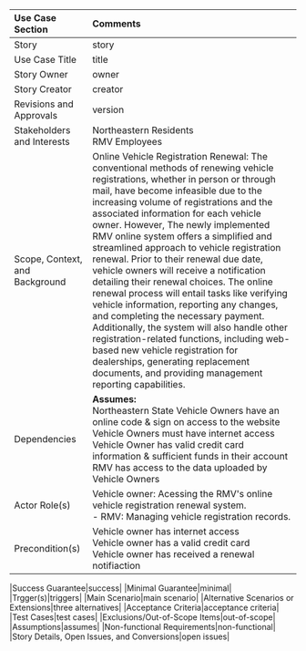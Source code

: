 |Use Case Section|Comments|
|:---|:---|
|Story|story|
|Use Case Title|title|
|Story Owner|owner|
|Story Creator|creator|
|Revisions and Approvals|version|
|Stakeholders and Interests| Northeastern Residents <br> RMV Employees|  -Cole 
|Scope, Context, and Background|Online Vehicle Registration Renewal: The conventional methods of renewing vehicle registrations, whether in person or through mail, have become infeasible due to the increasing volume of registrations and the associated information for each vehicle owner. However, The newly implemented RMV online system offers a simplified and streamlined approach to vehicle registration renewal. Prior to their renewal due date, vehicle owners will receive a notification detailing their renewal choices. The online renewal process will entail tasks like verifying vehicle information, reporting any changes, and completing the necessary payment. Additionally, the system will also handle other registration-related functions, including web-based new vehicle registration for dealerships, generating replacement documents, and providing management reporting capabilities.|  -Evan 
|Dependencies|**Assumes:** <br> Northeastern State Vehicle Owners have an online code & sign on access to the website <br> Vehicle Owners must have internet access <br> Vehicle Owner has valid credit card information & sufficient funds in their account <br> RMV has access to the data uploaded by Vehicle Owners| -Axel
|Actor Role(s)|Vehicle owner: Acessing the RMV's online vehicle registration renewal system. <br> - RMV: Managing vehicle registration records.| -Evan
|Precondition(s)|Vehicle owner has internet access <br> Vehicle owner has a valid credit card <br> Vehicle owner has received a renewal notifiaction| -Tori

|Success Guarantee|success|
|Minimal Guarantee|minimal|
|Trgger(s)|triggers|
|Main Scenario|main scenario|
|Alternative Scenarios or Extensions|three alternatives|
|Acceptance Criteria|acceptance criteria|
|Test Cases|test cases|
|Exclusions/Out-of-Scope Items|out-of-scope|
|Assumptions|assumes|
|Non-functional Requirements|non-functional|
|Story Details, Open Issues, and Conversions|open issues|